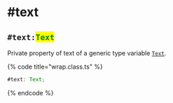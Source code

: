 # #text

## `#text:`<mark style="color:green;">`Text`</mark>

Private property of text of a generic type variable [`Text`](../generic-type-variables.md#wrap-less-than...-text-...greater-than).

{% code title="wrap.class.ts" %}
```typescript
#text: Text;
```
{% endcode %}
